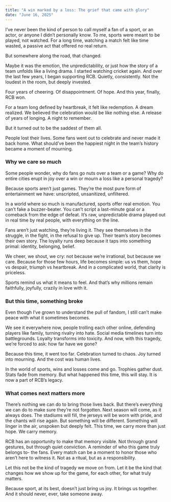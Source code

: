```yaml
---
title: "A win marked by a loss: The grief that came with glory"
date: "June 16, 2025"
---
```


I’ve never been the kind of person to call myself a fan of a sport, or an actor, or anyone I didn’t personally know. To me, sports were meant to be played, not watched. For a long time, watching a match felt like time wasted, a passive act that offered no real return.

But somewhere along the road, that changed.

Maybe it was the emotion, the unpredictability, or just how the story of a team unfolds like a living drama. I started watching cricket again. And over the last few years, I began supporting RCB. Quietly, consistently. Not the loudest in the room, but deeply invested.

Four years of cheering. Of disappointment. Of hope. And this year, finally, RCB won.

For a team long defined by heartbreak, it felt like redemption. A dream realized. We believed the celebration would be like nothing else. A release of years of longing. A night to remember.

But it turned out to be the saddest of them all.

People lost their lives. Some fans went out to celebrate and never made it back home. What should’ve been the happiest night in the team’s history became a moment of mourning.

### Why we care so much

Some people wonder, why do fans go nuts over a team or a game? Why do entire cities erupt in joy over a win or mourn a loss like a personal tragedy?

Because sports aren’t just games. They’re the most pure form of entertainment we have: unscripted, unsanitized, unfiltered.

In a world where so much is manufactured, sports offer real emotion. You can’t fake a buzzer-beater. You can’t script a last-minute goal or a comeback from the edge of defeat. It’s raw, unpredictable drama played out in real time by real people, with everything on the line.

Fans aren’t just watching, they’re living it. They see themselves in the struggle, in the fight, in the refusal to give up. Their team’s story becomes their own story. The loyalty runs deep because it taps into something primal: identity, belonging, belief.

We cheer, we shout, we cry: not because we’re irrational, but because we care. Because for those few hours, life becomes simple: us vs them, hope vs despair, triumph vs heartbreak. And in a complicated world, that clarity is priceless.

Sports remind us what it means to feel. And that’s why millions remain faithfully, joyfully, crazily in love with it.

### But this time, something broke

Even though I’ve grown to understand the pull of fandom, I still can’t make peace with what it sometimes becomes.

We see it everywhere now, people trolling each other online, defending players like family, turning rivalry into hate. Social media timelines turn into battlegrounds. Loyalty transforms into toxicity. And now, with this tragedy, we’re forced to ask: how far have we gone?

Because this time, it went too far. Celebration turned to chaos. Joy turned into mourning. And the cost was human lives.

In the world of sports, wins and losses come and go. Trophies gather dust. Stats fade from memory. But what happened this time, this will stay. It is now a part of RCB’s legacy.

### What comes next matters more

There’s nothing we can do to bring those lives back. But there’s everything we can do to make sure they’re not forgotten. Next season will come, as it always does. The stadiums will fill, the jerseys will be worn with pride, and the chants will rise again. But something will be different. Something will linger in the air, unspoken but deeply felt. This time, we carry more than just hope. We carry memory.

RCB has an opportunity to make that memory visible. Not through grand gestures, but through quiet conviction. A reminder of who this game truly belongs to- the fans. Every match can be a moment to honor those who aren’t here to witness it. Not as a ritual, but as a responsibility.

Let this not be the kind of tragedy we move on from. Let it be the kind that changes how we show up for the game, for each other, for what truly matters.

Because sport, at its best, doesn’t just bring us joy. It brings us together. And it should never, ever, take someone away.
